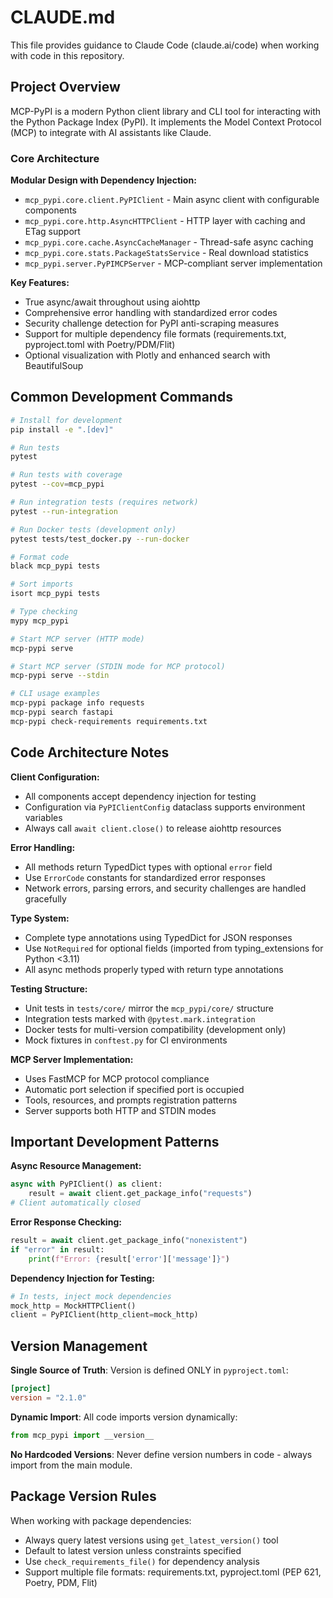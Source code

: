 # CLAUDE.md

This file provides guidance to Claude Code (claude.ai/code) when working with code in this repository.

## Project Overview

MCP-PyPI is a modern Python client library and CLI tool for interacting with the Python Package Index (PyPI). It implements the Model Context Protocol (MCP) to integrate with AI assistants like Claude.

### Core Architecture

**Modular Design with Dependency Injection:**
- `mcp_pypi.core.client.PyPIClient` - Main async client with configurable components
- `mcp_pypi.core.http.AsyncHTTPClient` - HTTP layer with caching and ETag support  
- `mcp_pypi.core.cache.AsyncCacheManager` - Thread-safe async caching
- `mcp_pypi.core.stats.PackageStatsService` - Real download statistics
- `mcp_pypi.server.PyPIMCPServer` - MCP-compliant server implementation

**Key Features:**
- True async/await throughout using aiohttp
- Comprehensive error handling with standardized error codes
- Security challenge detection for PyPI anti-scraping measures
- Support for multiple dependency file formats (requirements.txt, pyproject.toml with Poetry/PDM/Flit)
- Optional visualization with Plotly and enhanced search with BeautifulSoup

## Common Development Commands

```bash
# Install for development
pip install -e ".[dev]"

# Run tests
pytest

# Run tests with coverage
pytest --cov=mcp_pypi

# Run integration tests (requires network)
pytest --run-integration

# Run Docker tests (development only)
pytest tests/test_docker.py --run-docker

# Format code
black mcp_pypi tests

# Sort imports
isort mcp_pypi tests

# Type checking
mypy mcp_pypi

# Start MCP server (HTTP mode)
mcp-pypi serve

# Start MCP server (STDIN mode for MCP protocol)
mcp-pypi serve --stdin

# CLI usage examples
mcp-pypi package info requests
mcp-pypi search fastapi
mcp-pypi check-requirements requirements.txt
```

## Code Architecture Notes

**Client Configuration:**
- All components accept dependency injection for testing
- Configuration via `PyPIClientConfig` dataclass supports environment variables
- Always call `await client.close()` to release aiohttp resources

**Error Handling:**
- All methods return TypedDict types with optional `error` field
- Use `ErrorCode` constants for standardized error responses
- Network errors, parsing errors, and security challenges are handled gracefully

**Type System:**
- Complete type annotations using TypedDict for JSON responses
- Use `NotRequired` for optional fields (imported from typing_extensions for Python <3.11)
- All async methods properly typed with return type annotations

**Testing Structure:**
- Unit tests in `tests/core/` mirror the `mcp_pypi/core/` structure
- Integration tests marked with `@pytest.mark.integration`
- Docker tests for multi-version compatibility (development only)
- Mock fixtures in `conftest.py` for CI environments

**MCP Server Implementation:**
- Uses FastMCP for MCP protocol compliance
- Automatic port selection if specified port is occupied
- Tools, resources, and prompts registration patterns
- Server supports both HTTP and STDIN modes

## Important Development Patterns

**Async Resource Management:**
```python
async with PyPIClient() as client:
    result = await client.get_package_info("requests")
# Client automatically closed
```

**Error Response Checking:**
```python
result = await client.get_package_info("nonexistent")
if "error" in result:
    print(f"Error: {result['error']['message']}")
```

**Dependency Injection for Testing:**
```python
# In tests, inject mock dependencies
mock_http = MockHTTPClient()
client = PyPIClient(http_client=mock_http)
```

## Version Management

**Single Source of Truth**: Version is defined ONLY in `pyproject.toml`:
```toml
[project]
version = "2.1.0"
```

**Dynamic Import**: All code imports version dynamically:
```python
from mcp_pypi import __version__
```

**No Hardcoded Versions**: Never define version numbers in code - always import from the main module.

## Package Version Rules

When working with package dependencies:
- Always query latest versions using `get_latest_version()` tool
- Default to latest version unless constraints specified
- Use `check_requirements_file()` for dependency analysis
- Support multiple file formats: requirements.txt, pyproject.toml (PEP 621, Poetry, PDM, Flit)